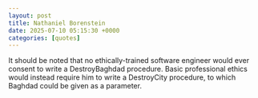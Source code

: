 ```yaml
---
layout: post
title: Nathaniel Borenstein
date: 2025-07-10 05:15:30 +0000
categories: [quotes]
---
```


It should be noted that no ethically-trained software engineer would ever consent to write a DestroyBaghdad procedure. Basic professional ethics would instead require him to write a DestroyCity procedure, to which Baghdad could be given as a parameter.  

